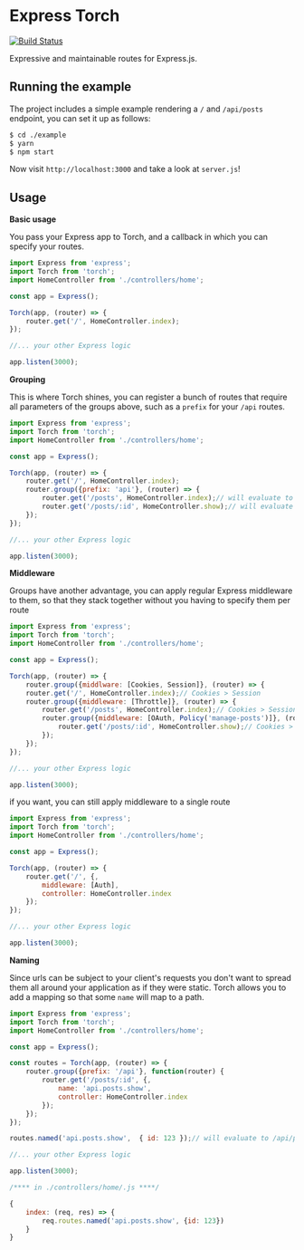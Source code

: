 Express Torch
=====

[![Build Status](https://travis-ci.org/JBlaak/Express-Torch.svg?branch=master)](https://travis-ci.org/JBlaak/Express-Torch)

Expressive and maintainable routes for Express.js.

Running the example
-----

The project includes a simple example rendering a `/` and `/api/posts` endpoint,
you can set it up as follows:

```bash
$ cd ./example
$ yarn
$ npm start
```

Now visit `http://localhost:3000` and take a look at `server.js`!

Usage
-----

__Basic usage__

You pass your Express app to Torch, and a callback in which you can 
specify your routes.

```js
import Express from 'express';
import Torch from 'torch';
import HomeController from './controllers/home';

const app = Express();

Torch(app, (router) => {
    router.get('/', HomeController.index);
});

//... your other Express logic

app.listen(3000);
```

__Grouping__

This is where Torch shines, you can register a bunch of routes
that require all parameters of the groups above, such as a `prefix` for
your `/api` routes.

```js
import Express from 'express';
import Torch from 'torch';
import HomeController from './controllers/home';

const app = Express();

Torch(app, (router) => {
    router.get('/', HomeController.index);
    router.group({prefix: 'api'}, (router) => {
        router.get('/posts', HomeController.index);// will evaluate to /api/posts
        router.get('/posts/:id', HomeController.show);// will evaluate to /api/posts/:id
    });
});

//... your other Express logic

app.listen(3000);
```

__Middleware__

Groups have another advantage, you can apply regular Express middleware to them,
so that they stack together without you having to specify them per route

```js
import Express from 'express';
import Torch from 'torch';
import HomeController from './controllers/home';

const app = Express();

Torch(app, (router) => {
    router.group({middlware: [Cookies, Session]}, (router) => {
    router.get('/', HomeController.index);// Cookies > Session
    router.group({middleware: [Throttle]}, (router) => {
        router.get('/posts', HomeController.index);// Cookies > Session > Throttle
        router.group({middleware: [OAuth, Policy('manage-posts')]}, (router) => {
            router.get('/posts/:id', HomeController.show);// Cookies > Session > Throttle > OAuth > Policy('manage-posts')
        });
    });
});

//... your other Express logic

app.listen(3000);
```

if you want, you can still apply middleware to a single route

```js
import Express from 'express';
import Torch from 'torch';
import HomeController from './controllers/home';

const app = Express();

Torch(app, (router) => {
    router.get('/', {,
        middleware: [Auth],
        controller: HomeController.index
    });
});

//... your other Express logic

app.listen(3000);
```

__Naming__

Since urls can be subject to your client's requests you don't want to spread
them all around your application as if they were static. Torch allows you to
add a mapping so that some `name` will map to a path.

```js
import Express from 'express';
import Torch from 'torch';
import HomeController from './controllers/home';

const app = Express();

const routes = Torch(app, (router) => {
    router.group({prefix: '/api'}, function(router) {
        router.get('/posts/:id', {,
            name: 'api.posts.show',
            controller: HomeController.index
        });
    });
});

routes.named('api.posts.show',  { id: 123 });// will evaluate to /api/posts/123

//... your other Express logic

app.listen(3000);

/**** in ./controllers/home/.js ****/

{
    index: (req, res) => {
        req.routes.named('api.posts.show', {id: 123}) 
    }
}
```
